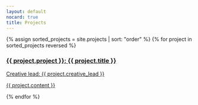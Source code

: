 ```yaml
---
layout: default
nocard: true
title: Projects
---
```

{% assign sorted_projects = site.projects | sort: "order" %}
{% for project in sorted_projects reversed %}
<div class="cite">
<a href="{{ project.url }}">
<div class="card">
<h3 style="cursor: pointer;">{{ project.project }}: {{ project.title }}</h3>

Creative lead: {{ project.creative_lead }}

{{ project.content }}
</div>
</a>
</div>
{% endfor %}
